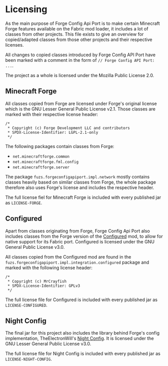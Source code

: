 # Licensing
As the main purpose of Forge Config Api Port is to make certain Minecraft Forge features available on the Fabric mod loader, it includes a lot of classes from other projects. This file exists to give an overview for copied/adapted classes from those other projects and their respective licenses.

All changes to copied classes introduced by Forge Config API Port have been marked with a comment in the form of `// Forge Config API Port: ...`.

The project as a whole is licensed under the Mozilla Public License 2.0.

## Minecraft Forge
All classes copied from Forge are licensed under Forge's original license which is the GNU Lesser General Public License v2.1.
Those classes are marked with their respective license header:

```
/*
 * Copyright (c) Forge Development LLC and contributors
 * SPDX-License-Identifier: LGPL-2.1-only
 */
```

The following packages contain classes from Forge:
- `net.minecraftforge.common`
- `net.minecraftforge.fml.config`
- `net.minecraftforge.server`

The package `fuzs.forgeconfigapiport.impl.network` mostly contains classes heavily based on similar classes from Forge, the whole package therefore also uses Forge's license and includes the respective header.

The full license fiel for Minecraft Forge is included with every published jar as `LICENSE-FORGE`.

## Configured
Apart from classes originating from Forge, Forge Config Api Port also includes classes from the Forge version of the [Configured] mod, to allow for native support for its Fabric port. Configured is licensed under the GNU General Public License v3.0.

All classes copied from the Configured mod are found in the `fuzs.forgeconfigapiport.impl.integration.configured` package and marked with the following license header:

```
/*
 * Copyright (c) MrCrayfish
 * SPDX-License-Identifier: GPLv3
 */
```

The full license file for Configured is included with every published jar as `LICENSE-CONFIGURED`.

## Night Config
The final jar for this project also includes the library behind Forge's config implementation, TheElectronWill's [Night Config]. It is licensed under the GNU Lesser General Public License v3.0.

The full license file for Night Config is included with every published jar as `LICENSE-NIGHT-CONFIG`.

[Configured]: https://www.curseforge.com/minecraft/mc-mods/configured
[Night Config]: https://github.com/TheElectronWill/night-config